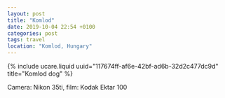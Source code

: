 ```yaml
---
layout: post
title: "Komlod"
date: 2019-10-04 22:54 +0100
categories: post
tags: travel
location: "Komlod, Hungary"
---
```


{% include ucare.liquid uuid="117674ff-af6e-42bf-ad6b-32d2c477dc9d" title="Komlod dog" %}

Camera: Nikon 35ti, film: Kodak Ektar 100
